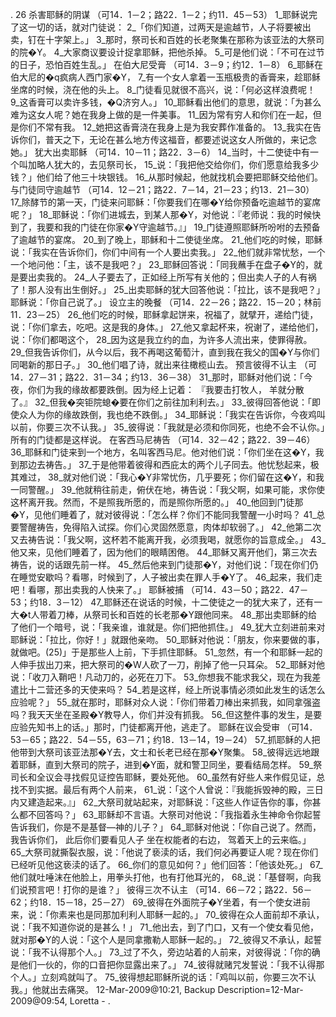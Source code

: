 . 26 
杀害耶稣的阴谋 
（可14．1－2；路22．1－2；约11．45－53） 
1_耶稣说完了这一切的话，就对门徒说： 2_「你们知道，过两天是逾越节，人子将要被出卖，钉在十字架上。」 3_那时，祭司长和百姓的长老聚集在那称为该亚法的大祭司的院�Y。 4_大家商议要设计捉拿耶稣，把他杀掉。 5_可是他们说：「不可在过节的日子，恐怕百姓生乱。」 
在伯大尼受膏 
（可14．3－9；约12．1－8） 
6_耶稣在伯大尼的�q疯病人西门家�Y， 7_有一个女人拿着一玉瓶极贵的香膏来，趁耶稣坐席的时候，浇在他的头上。 8_门徒看见就很不高兴，说：「何必这样浪费呢！ 9_这香膏可以卖许多钱，�Q济穷人。」 10_耶稣看出他们的意思，就说：「为甚么难为这女人呢？她在我身上做的是一件美事。 11_因为常有穷人和你们在一起，但是你们不常有我。 12_她把这香膏浇在我身上是为我安葬作准备的。 13_我实在告诉你们，普天之下，无论在甚么地方传这福音，都要述说这女人所做的，来记念她。」 
犹大出卖耶稣 
（可14．10－11；路22．3－6） 
14_当时，十二使徒中有一个叫加略人犹大的，去见祭司长， 15_说：「我把他交给你们，你们愿意给我多少钱？」他们给了他三十块银钱。 16_从那时候起，他就找机会要把耶稣交给他们。 
与门徒同守逾越节 
（可14．12－21；路22．7－14，21－23；约13．21－30） 
17_除酵节的第一天，门徒来问耶稣：「你要我们在哪�Y给你预备吃逾越节的宴席呢？」 18_耶稣说：「你们进城去，到某人那�Y，对他说：『老师说：我的时候快到了，我要和我的门徒在你家�Y守逾越节。』」 19_门徒遵照耶稣所吩咐的去预备了逾越节的宴席。 20_到了晚上，耶稣和十二使徒坐席。 21_他们吃的时候，耶稣说：「我实在告诉你们，你们中间有一个人要出卖我。」 22_他们就非常忧愁，一个一个地问他：「主，该不是我吧？」 23_耶稣回答说：「同我蘸手在盘子�Y的，就是要出卖我的。 24_人子要去了，正如经上所写有关他的；但出卖人子的人有祸了！那人没有出生倒好。」 25_出卖耶稣的犹大回答他说：「拉比，该不是我吧？」耶稣说：「你自己说了。」 
设立主的晚餐 
（可14．22－26；路22．15－20；林前11．23－25） 
26_他们吃的时候，耶稣拿起饼来，祝福了，就擘开，递给门徒，说：「你们拿去，吃吧。这是我的身体。」 27_他又拿起杯来，祝谢了，递给他们，说：「你们都喝这个， 28_因为这是我立约的血，为许多人流出来，使罪得赦。 29_但我告诉你们，从今以后，我不再喝这葡萄汁，直到我在我父的国�Y与你们同喝新的那日子。」 
30_他们唱了诗，就出来往橄榄山去。 
预言彼得不认主 
（可14．27－31；路22．31－34；约13．36－38） 
31_那时，耶稣对他们说：「今夜，你们为我的缘故都要跌倒。因为经上记着： 
『我要击打牧人， 
羊就分散了。』 
32_但我�突钜院螅�要在你们之前往加利利去。」 33_彼得回答他说：「即使众人为你的缘故跌倒，我也绝不跌倒。」 34_耶稣说：「我实在告诉你，今夜鸡叫以前，你要三次不认我。」 35_彼得说：「我就是必须和你同死，也绝不会不认你。」所有的门徒都是这样说。 
在客西马尼祷告 
（可14．32－42；路22．39－46） 
36_耶稣和门徒来到一个地方，名叫客西马尼。他对他们说：「你们坐在这�Y，我到那边去祷告。」 37_于是他带着彼得和西庇太的两个儿子同去。他忧愁起来，极其难过， 38_就对他们说：「我心�Y非常忧伤，几乎要死；你们留在这�Y，和我一同警醒。」 39_他就稍往前走，俯伏在地，祷告说：「我父啊，如果可能，求你使这杯离开我。然而，不是照我所愿的，而是照你所愿的。」 40_他回到门徒那�Y，见他们睡着了，就对彼得说：「怎么样？你们不能同我警醒一小时吗？ 41_总要警醒祷告，免得陷入试探。你们心灵固然愿意，肉体却软弱了。」 42_他第二次又去祷告说：「我父啊，这杯若不能离开我，必须我喝，就愿你的旨意成全。」 43_他又来，见他们睡着了，因为他们的眼睛困倦。 44_耶稣又离开他们，第三次去祷告，说的话跟先前一样。 45_然后他来到门徒那�Y，对他们说：「现在你们仍在睡觉安歇吗？看哪，时候到了，人子被出卖在罪人手�Y了。 46_起来，我们走吧！看哪，那出卖我的人快来了。」 
耶稣被捕 
（可14．43－50；路22．47－53；约18．3－12） 
47_耶稣还在说话的时候，十二使徒之一的犹大来了，还有一大�t人带着刀棒，从祭司长和百姓的长老那�Y跟他同来。 48_那出卖耶稣的给了他们一个暗号，说：「我亲谁，谁就是。你们把他抓住。」 49_犹大立刻进前来对耶稣说：「拉比，你好！」就跟他亲吻。 50_耶稣对他说：「朋友，你来要做的事，就做吧。(25)」于是那些人上前，下手抓住耶稣。 51_忽然，有一个和耶稣一起的人伸手拔出刀来，把大祭司的�W人砍了一刀，削掉了他一只耳朵。 52_耶稣对他说：「收刀入鞘吧！凡动刀的，必死在刀下。 53_你想我不能求我父，现在为我差遣比十二营还多的天使来吗？ 54_若是这样，经上所说事情必须如此发生的话怎么应验呢？」 55_就在那时，耶稣对众人说：「你们带着刀棒出来抓我，如同拿强盗吗？我天天坐在圣殿�Y教导人，你们并没有抓我。 56_但这整件事的发生，是要应验先知书上的话。」那时，门徒都离开他，逃走了。 
耶稣在议会受审 
（可14．53－65；路22．54－55，63－71；约18．13－14，19－24） 
57_抓耶稣的人把他带到大祭司该亚法那�Y去，文士和长老已经在那�Y聚集。 58_彼得远远地跟着耶稣，直到大祭司的院子，进到�Y面，就和警卫同坐，要看结局怎样。 59_祭司长和全议会寻找假见证控告耶稣，要处死他。 60_虽然有好些人来作假见证，总找不到实据。最后有两个人前来， 61_说：「这个人曾说：『我能拆毁神的殿，三日内又建造起来。』」 62_大祭司就站起来，对耶稣说：「这些人作证告你的事，你甚么都不回答吗？」 63_耶稣却不言语。大祭司对他说：「我指着永生神命令你起誓告诉我们，你是不是基督―神的儿子？」 64_耶稣对他说：「你自己说了。然而，我告诉你们， 
此后你们要看见人子 
坐在权能者的右边， 
驾着天上的云来临。」 
65_大祭司就撕裂衣服，说：「他说了亵渎的话，我们何必再要证人呢？现在你们已经听见他这亵渎的话了。 66_你们的意见如何？」他们回答：「他该处死。」 67_他们就吐唾沫在他脸上，用拳头打他，也有打他耳光的， 68_说：「基督啊，向我们说预言吧！打你的是谁？」 
彼得三次不认主 
（可14．66－72；路22．56－62；约18．15－18，25－27） 
69_彼得在外面院子�Y坐着，有一个使女进前来，说：「你素来也是同那加利利人耶稣一起的。」 70_彼得在众人面前却不承认，说：「我不知道你说的是甚么！」 71_他出去，到了门口，又有一个使女看见他，就对那�Y的人说：「这个人是同拿撒勒人耶稣一起的。」 72_彼得又不承认，起誓说：「我不认得那个人。」 73_过了不久，旁边站着的人前来，对彼得说：「你的确是他们一伙的，你的口音把你显露出来了。」 74_彼得就赌咒发誓说：「我不认得那个人。」立刻鸡就叫了。 75_彼得想起耶稣所说的话：「鸡叫以前，你要三次不认我。」他就出去痛哭。 
12-Mar-2009@10:21, Backup Description=12-Mar-2009@09:54, Loretta - 
.